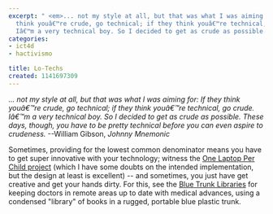 ```yaml
---
excerpt: " <em>... not my style at all, but that was what I was aiming for: If they
  think youâ€™re crude, go technical; if they think youâ€™re technical, go crude.
  Iâ€™m a very technical boy. So I decided to get as crude as possible."
categories:
- ict4d
- hactivismo

title: Lo-Techs
created: 1141697309
---
```

 <em>... not my style at all, but that was what I was aiming for: If they think youâ€™re crude, go technical; if they think youâ€™re technical, go crude. Iâ€™m a very technical boy. So I decided to get as crude as possible. These days, though, you have to be pretty technical before you can even aspire to crudeness.</em> --William Gibson, <em>Johnny Mnemonic</em>

<p>Sometimes, providing for the lowest common denominator means you have to get super innovative with your technology; witness the <a href="https://laptop.media.mit.edu/">One Laptop Per Child project</a> (which I have some doubts on the intended implementation, but the design at least is excellent) -- and sometimes, you just have get creative and get your hands dirty.  For this, see the <a href="https://medicine.plosjournals.org/perlserv/?request=get-document&doi=10.1371/journal.pmed.0030077">Blue Trunk Libraries</a> for keeping doctors in remote areas up to date with medical advances, using a condensed "library" of books in a rugged, portable blue plastic trunk.</p>
